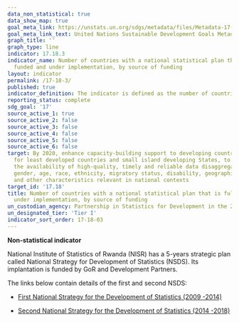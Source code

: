 ```yaml
---
data_non_statistical: true
data_show_map: true
goal_meta_link: https://unstats.un.org/sdgs/metadata/files/Metadata-17-18-03.pdf
goal_meta_link_text: United Nations Sustainable Development Goals Metadata (pdf 468kB)
graph_title: ''
graph_type: line
indicator: 17.18.3
indicator_name: Number of countries with a national statistical plan that is fully
  funded and under implementation, by source of funding
layout: indicator
permalink: /17-18-3/
published: true
indicator_definition: The indicator is defined as the number of countries with a national statistical plan that is fully funded and under implementation, as reported in the annual status reports on National Strategies for the Development of Statistics.  
reporting_status: complete
sdg_goal: '17'
source_active_1: true
source_active_2: false
source_active_3: false
source_active_4: false
source_active_5: false
source_active_6: false
target: By 2020, enhance capacity-building support to developing countries, including
  for least developed countries and small island developing States, to increase significantly
  the availability of high-quality, timely and reliable data disaggregated by income,
  gender, age, race, ethnicity, migratory status, disability, geographic location
  and other characteristics relevant in national contexts
target_id: '17.18'
title: Number of countries with a national statistical plan that is fully funded and
  under implementation, by source of funding
un_custodian_agency: Partnership in Statistics for Development in the 21st Century (PARIS21)
un_designated_tier: 'Tier I'
indicator_sort_order: 17-18-03
---
```

**Non-statistical indicator**

National Institute of Statistics of Rwanda (NISR) has a 5-years strategic plan called National Strategy for Development of Statistics (NSDS). Its implantation is funded by GoR and Development Partners.

The links below contain details of the first and second NSDS:
  
  * [First National Strategy for the Development of Statistics (2009 -2014)](http://statistics.gov.rw/publication/first-national-strategy-development-statistics-2009-2014)
  
  * [Second National Strategy for the Development of Statistics (2014 -2018)](http://statistics.gov.rw/publication/second-national-strategy-development-statistics-2014-2018)
